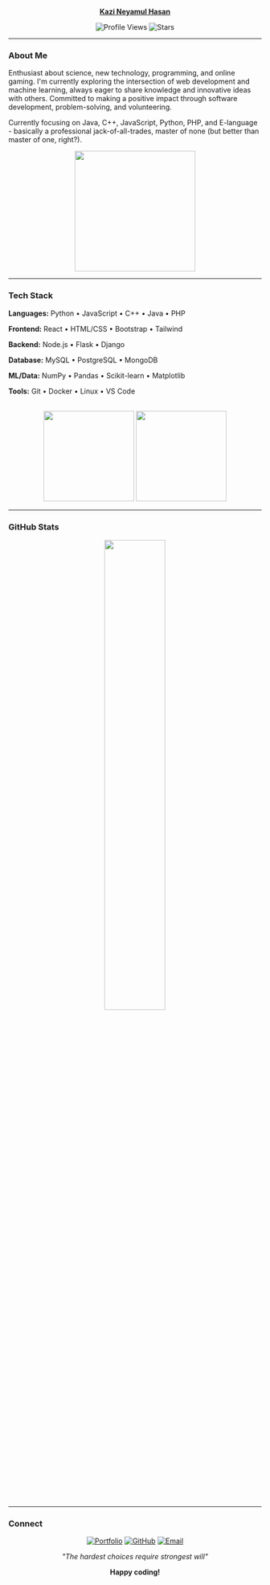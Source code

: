 <div align="center">

**[Kazi Neyamul Hasan](https://neyamulhasan.github.io/neyamulhasan-site/)** <br>

![Profile Views](https://komarev.com/ghpvc/?username=neyamulhasan&color=blueviolet&style=flat-square&label=visitors)
![Stars](https://img.shields.io/github/stars/neyamulhasan?label=⭐%20Stars&style=flat-square&color=cf6679&labelColor=1a1a2e&logo=github&logoColor=white)


</div>

---

### About Me


Enthusiast about science, new technology, programming, and online gaming. I'm currently exploring the intersection of web development and machine learning, always eager to share knowledge and innovative ideas with others. Committed to making a positive impact through software development, problem-solving, and volunteering.

Currently focusing on Java, C++, JavaScript, Python, PHP, and E-language - basically a professional jack-of-all-trades, master of none (but better than master of one, right?).

<div align="center">
  
<img src="https://github.com/neyamulhasan/neyamulhasan/blob/main/IMG/pop.gif" width="240"/>

</div>

---

### Tech Stack

**Languages:** Python • JavaScript • C++ • Java • PHP  


**Frontend:** React • HTML/CSS • Bootstrap • Tailwind  


**Backend:** Node.js • Flask • Django  


**Database:** MySQL • PostgreSQL • MongoDB  


**ML/Data:** NumPy • Pandas • Scikit-learn • Matplotlib  


**Tools:** Git • Docker • Linux • VS Code  

<br/>

<div align="center">
  
<img height="180em" src="https://github-readme-stats.vercel.app/api/top-langs/?username=neyamulhasan&layout=compact&langs_count=6&theme=dark&hide_border=true"/>
<img height="180em" src="http://github-profile-summary-cards.vercel.app/api/cards/productive-time?username=neyamulhasan&theme=github_dark&utcOffset=6" />


</div>
<!--
<div align="center">
  <img src="https://skillicons.dev/icons?i=python,javascript,cpp,java,php,react,html,css,bootstrap,tailwind,nodejs,flask,django,mysql,postgresql,mongodb,git,docker,linux,vscode"/>
</div>
-->

---

### GitHub Stats


<div align="center">
  
<img src="http://github-profile-summary-cards.vercel.app/api/cards/profile-details?username=neyamulhasan&theme=github_dark" width="49%"/>

</div>




<!--
<div align="center">
  
<img src="https://github-readme-activity-graph.vercel.app/graph?username=neyamulhasan&theme=react-dark&hide_border=true&area=true" width="100%"/>

</div>
-->

---

### Connect

<div align="center">
  
[![Portfolio](https://img.shields.io/badge/Portfolio-000000?style=flat-square&logo=todoist&logoColor=white)](https://neyamulhasan.github.io/neyamulhasan-site/)
[![GitHub](https://img.shields.io/badge/GitHub-181717?style=flat-square&logo=github&logoColor=white)](https://github.com/neyamulhasan)
[![Email](https://img.shields.io/badge/Email-EA4335?style=flat-square&logo=gmail&logoColor=white)](mailto:neyamulhasan14@gmail.com)

*"The hardest choices require strongest will"*

**Happy coding!**

</div>
